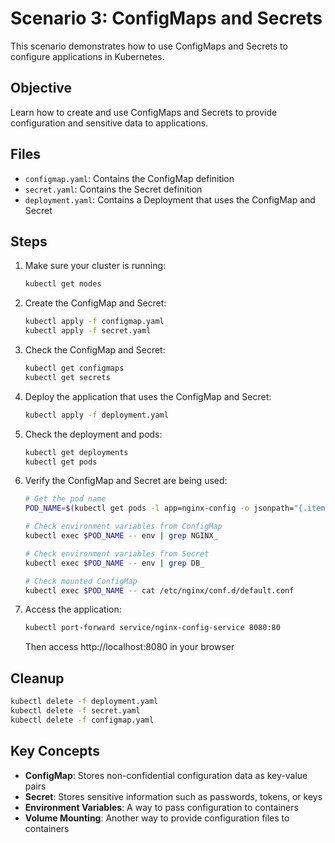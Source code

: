 # Scenario 3: ConfigMaps and Secrets

This scenario demonstrates how to use ConfigMaps and Secrets to configure applications in Kubernetes.

## Objective

Learn how to create and use ConfigMaps and Secrets to provide configuration and sensitive data to applications.

## Files

- `configmap.yaml`: Contains the ConfigMap definition
- `secret.yaml`: Contains the Secret definition
- `deployment.yaml`: Contains a Deployment that uses the ConfigMap and Secret

## Steps

1. Make sure your cluster is running:

   ```bash
   kubectl get nodes
   ```

2. Create the ConfigMap and Secret:

   ```bash
   kubectl apply -f configmap.yaml
   kubectl apply -f secret.yaml
   ```

3. Check the ConfigMap and Secret:

   ```bash
   kubectl get configmaps
   kubectl get secrets
   ```

4. Deploy the application that uses the ConfigMap and Secret:

   ```bash
   kubectl apply -f deployment.yaml
   ```

5. Check the deployment and pods:

   ```bash
   kubectl get deployments
   kubectl get pods
   ```

6. Verify the ConfigMap and Secret are being used:

   ```bash
   # Get the pod name
   POD_NAME=$(kubectl get pods -l app=nginx-config -o jsonpath="{.items[0].metadata.name}")
   
   # Check environment variables from ConfigMap
   kubectl exec $POD_NAME -- env | grep NGINX_
   
   # Check environment variables from Secret
   kubectl exec $POD_NAME -- env | grep DB_
   
   # Check mounted ConfigMap
   kubectl exec $POD_NAME -- cat /etc/nginx/conf.d/default.conf
   ```

7. Access the application:

   ```bash
   kubectl port-forward service/nginx-config-service 8080:80
   ```

   Then access http://localhost:8080 in your browser

## Cleanup

```bash
kubectl delete -f deployment.yaml
kubectl delete -f secret.yaml
kubectl delete -f configmap.yaml
```

## Key Concepts

- **ConfigMap**: Stores non-confidential configuration data as key-value pairs
- **Secret**: Stores sensitive information such as passwords, tokens, or keys
- **Environment Variables**: A way to pass configuration to containers
- **Volume Mounting**: Another way to provide configuration files to containers
